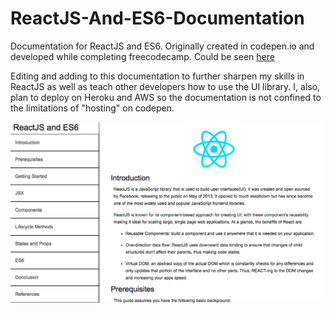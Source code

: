 # ReactJS-And-ES6-Documentation
Documentation for ReactJS and ES6. Originally created in codepen.io and developed while completing freecodecamp. Could be seen [here](https://codepen.io/ej-sanmartin/pen/eLgQpQ)


Editing and adding to this documentation to further sharpen my skills in ReactJS as well as teach other developers how to use the UI library. I, also, plan to deploy on Heroku and AWS so the documentation is not confined to the limitations of "hosting" on codepen.

![Opening page for documentation](img/react_es6_documentation.png)
